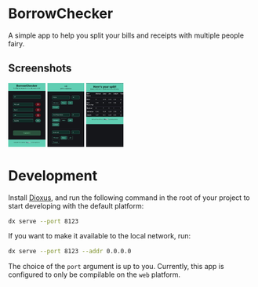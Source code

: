 
# BorrowChecker

A simple app to help you split your bills and receipts with multiple people fairy.

## Screenshots

<p float="left">
<img src="/assets/screenshots/screen_1.jpeg" width=15%>
<img src="/assets/screenshots/screen_2.jpeg" width=15%>
<img src="/assets/screenshots/screen_3.jpeg" width=15%>
</p>

# Development

Install [Dioxus](https://dioxuslabs.com/), and run the following command in the root of your project to start developing with the default platform:

```bash
dx serve --port 8123
```

If you want to make it available to the local network, run:

```bash
dx serve --port 8123 --addr 0.0.0.0
```

The choice of the `port` argument is up to you. Currently, this app is configured to only be compilable on the `web` platform.

